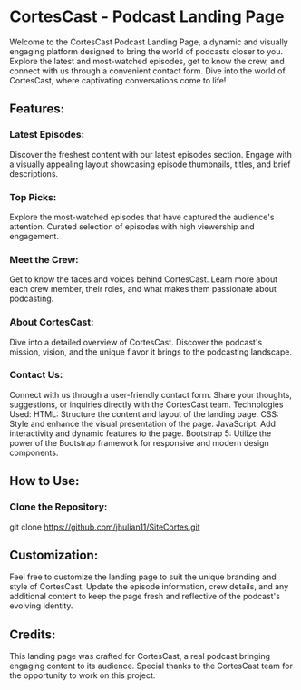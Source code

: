 # CortesCast - Podcast Landing Page

Welcome to the CortesCast Podcast Landing Page, a dynamic and visually engaging platform designed to bring the world of podcasts closer to you. Explore the latest and most-watched episodes, get to know the crew, and connect with us through a convenient contact form. Dive into the world of CortesCast, where captivating conversations come to life!

## Features:
### Latest Episodes:

Discover the freshest content with our latest episodes section.
Engage with a visually appealing layout showcasing episode thumbnails, titles, and brief descriptions.

### Top Picks:

Explore the most-watched episodes that have captured the audience's attention.
Curated selection of episodes with high viewership and engagement.

### Meet the Crew:

Get to know the faces and voices behind CortesCast.
Learn more about each crew member, their roles, and what makes them passionate about podcasting.

### About CortesCast:

Dive into a detailed overview of CortesCast.
Discover the podcast's mission, vision, and the unique flavor it brings to the podcasting landscape.

### Contact Us:

Connect with us through a user-friendly contact form.
Share your thoughts, suggestions, or inquiries directly with the CortesCast team.
Technologies Used:
HTML: Structure the content and layout of the landing page.
CSS: Style and enhance the visual presentation of the page.
JavaScript: Add interactivity and dynamic features to the page.
Bootstrap 5: Utilize the power of the Bootstrap framework for responsive and modern design components.

## How to Use:
### Clone the Repository:

git clone https://github.com/jhulian11/SiteCortes.git

## Customization:
Feel free to customize the landing page to suit the unique branding and style of CortesCast. Update the episode information, crew details, and any additional content to keep the page fresh and reflective of the podcast's evolving identity.

## Credits:
This landing page was crafted for CortesCast, a real podcast bringing engaging content to its audience. Special thanks to the CortesCast team for the opportunity to work on this project.

